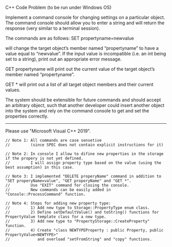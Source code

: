 C++ Code Problem (to be run under Windows OS)

Implement a command console for changing settings on a particular object. The command console should allow you to enter a string and will return the response (very similar to a terminal session).

The commands are as follows:
SET propertyname=newvalue 

will change the target object’s member named “propertyname” to have a value equal to “newvalue”. 
If the input value is incompatible (i.e. an int being set to a string), print out an appropriate error message.

GET propertyname will print out the current value of the target object’s member named “propertyname”.

GET * will print out a list of all target object members and their current values.

The system should be extensible for future commands and should accept an arbitrary object, such that another developer could insert another object into the system and rely on the command console to get and set the properties correctly.

------------------------------------------------------------------------------------------------------------------------------------------------------

Please use "Microsoft Visual C++ 2019".

    // Note 1: All commands are case sensetive
    //         (since SPEC does not contain explicit instructions for it)

    // Note 2: In console I allow to difine new properties in the storage if the propery is not yet defined.
    //         I will assign property type based on the value (using the best assumption) in this case.

    // Note 3: I implemented "DELETE properyName" command in addition to "SET properyName=value", "GET properyName" and "GET *".
    //         Use "EXIT" command for closing the console.
    //         New commands can be easily added in "Console::ProcessCommand" function.

    // Note 4: Steps for adding new property type:
    //         1) Add new type to Storage::PropertyType enum class.
    //         2) Define setDefaultValue() and toString() functions for PropertyValue template class for a new type.
    //         3) Add new type to "PropertyStorage::CreateProperty" function.
    //         4) Create "class NEWTYPEProperty : public Property, public PropertyValue<NEWTYPE>"
    //            and overload "setFromString" and "copy" functions. 
